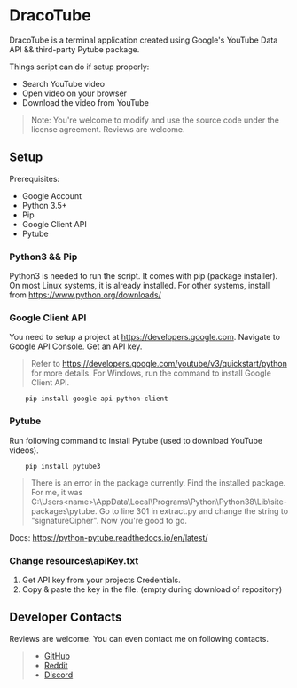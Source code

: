 # DracoTube
DracoTube is a terminal application created using Google's YouTube Data API && third-party Pytube package.

Things script can do if setup properly:
* Search YouTube video
* Open video on your browser
* Download the video from YouTube
>Note: You're welcome to modify and use the source code under the license agreement. Reviews are welcome.

## Setup
Prerequisites:
* Google Account
* Python 3.5+
* Pip
* Google Client API
* Pytube

### Python3 && Pip
Python3 is needed to run the script. It comes with pip (package installer). On most Linux systems, it is already installed. For other systems, install from https://www.python.org/downloads/

### Google Client API
You need to setup a project at https://developers.google.com. Navigate to Google API Console. Get an API key.
> Refer to https://developers.google.com/youtube/v3/quickstart/python for more details.
For Windows, run the command to install Google Client API.

        pip install google-api-python-client


### Pytube
Run following command to install Pytube (used to download YouTube videos).

        pip install pytube3

> There is an error in the package currently. Find the installed package. For me, it was C:\Users\<name>\AppData\Local\Programs\Python\Python38\Lib\site-packages\pytube. Go to line 301 in extract.py and change the string to "signatureCipher". Now you're good to go.

Docs: https://python-pytube.readthedocs.io/en/latest/

### Change resources\apiKey.txt
1. Get API key from your projects Credentials.
2. Copy & paste the key in the file. (empty during download of repository)

## Developer Contacts
Reviews are welcome. You can even contact me on following contacts.

>* [GitHub](https://github.com/DracoY-code)
>* [Reddit](https://reddit.com/user/Red_Death_08)
>* [Discord](https://discord.gg/@DracoY#5089)
